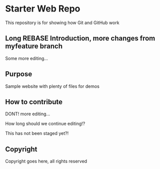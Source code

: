 # Starter Web Repo

This repository is for showing how Git and GitHub work

## Long REBASE Introduction, more changes from myfeature branch

Some more editing...

## Purpose

Sample website with plenty of files for demos

## How to contribute

DONT! more editing...

How long should we continue editing!?

This has not been staged yet?!

## Copyright

Copyright goes here, all rights reserved
